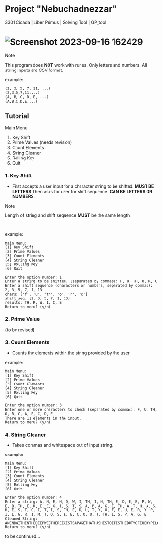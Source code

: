 # Project "Nebuchadnezzar"
3301 Cicada | Liber Primus | Solving Tool | GP_tool


# ![Screenshot 2023-09-16 162429](https://github.com/Wra1th/Nebuchadnezzar/assets/12640013/67c733b7-162e-486a-a331-1c3d169ffbde)

> [!NOTE]
> This program does **NOT** work with runes. Only letters and numbers. All string inputs are CSV format.

example:
```
(2, 3, 5, 7, 11, ...)
(2,3,5,7,11,...)
(A, B, C, D, E, ...)
(A,B,C,D,E,...)
```
## Tutorial
Main Menu
1. Key Shift
2. Prime Values (needs revision)
3. Count Elements
4. String Cleaner
5. Rolling Key
6. Quit

### 1. Key Shift
+ First accepts a user input for a character string to be shifted. **MUST BE LETTERS** Then asks for user for shift sequence. **CAN BE LETTERS OR NUMBERS**. 

> [!Note]
> Length of string and shift sequence **MUST** be the same length.

<br>

example:<br>
```
Main Menu:
[1] Key Shift
[2] Prime Values
[3] Count Elements
[4] String Cleaner
[5] Rolling Key
[6] Quit

Enter the option number: 1
Enter a string to be shifted. (separated by commas): F, U, TH, O, R, C
Enter a shift sequence (characters or numbers, separated by commas): 2, 3, 5, 7, 1, 13
chars: ['f', 'u', 'th', 'o', 'r', 'c']
shift_seq: [2, 3, 5, 7, 1, 13]
results: TH, R, W, I, C, E
Return to menu? (y/n)

```
### 2. Prime Value
{to be revised}

### 3. Count Elements
+ Counts the elements  within the string provided by the user.

example:<br>
```
Main Menu:
[1] Key Shift
[2] Prime Values
[3] Count Elements
[4] String Cleaner
[5] Rolling Key
[6] Quit

Enter the option number: 3
Enter one or more characters to check (separated by commas): F, U, TH, O, R, C, A, B, C, D, E
There are 11 elements in the input.
Return to menu? (y/n)
```

### 4. String Cleaner
+ Takes commas and whitespace out of input string.

example:
```
Main Menu:
[1] Key Shift
[2] Prime Values
[3] Count Elements
[4] String Cleaner
[5] Rolling Key
[6] Quit

Enter the option number: 4
Enter a string: A, N, E, N, D, W, I, TH, I, N, TH, E, D, E, E, P, W, E, B, TH, E, R, E, E, X, I, S, T, S, A, P, A, G, E, TH, A, T, H, A, S, H, E, S, T, O, I, T, I, S, TH, E, D, U, T, Y, O, F, E, U, E, R, Y, P, I, L, G, R, I, M, T, O, S, E, E, C, O, U, T, TH, I, S, P, A, G, E
Cleaned String: ANENDWITHINTHEDEEPWEBTHEREEXISTSAPAGETHATHASHESTOITISTHEDUTYOFEUERYPILGRIMTOSEECOUTTHISPAGE
Return to menu? (y/n)
```



to be continued...
